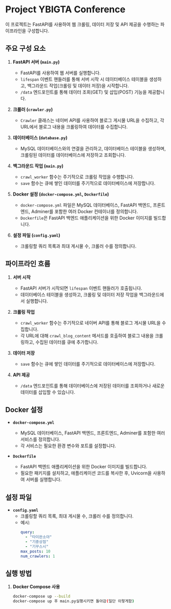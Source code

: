 # Project YBIGTA Conference

이 프로젝트는 FastAPI를 사용하여 웹 크롤링, 데이터 저장 및 API 제공을 수행하는 파이프라인을 구성합니다.

## 주요 구성 요소

1. **FastAPI 서버 (`main.py`)**
   - FastAPI를 사용하여 웹 서버를 실행합니다.
   - `lifespan` 이벤트 핸들러를 통해 서버 시작 시 데이터베이스 테이블을 생성하고, 백그라운드 작업(크롤링 및 데이터 저장)을 시작합니다.
   - `/data` 엔드포인트를 통해 데이터 조회(GET) 및 삽입(POST) 기능을 제공합니다.

2. **크롤러 (`crawler.py`)**
   - `Crawler` 클래스는 네이버 API를 사용하여 블로그 게시물 URL을 수집하고, 각 URL에서 블로그 내용을 크롤링하여 데이터를 수집합니다.

3. **데이터베이스 (`database.py`)**
   - MySQL 데이터베이스와의 연결을 관리하고, 데이터베이스 테이블을 생성하며, 크롤링된 데이터를 데이터베이스에 저장하고 조회합니다.

4. **백그라운드 작업 (`main.py`)**
   - `crawl_worker` 함수는 주기적으로 크롤링 작업을 수행합니다.
   - `save` 함수는 큐에 쌓인 데이터를 주기적으로 데이터베이스에 저장합니다.

5. **Docker 설정 (`docker-compose.yml`, `Dockerfile`)**
   - `docker-compose.yml` 파일은 MySQL 데이터베이스, FastAPI 백엔드, 프론트엔드, Adminer를 포함한 여러 Docker 컨테이너를 정의합니다.
   - `Dockerfile`은 FastAPI 백엔드 애플리케이션을 위한 Docker 이미지를 빌드합니다.

6. **설정 파일 (`config.yaml`)**
   - 크롤링할 쿼리 목록과 최대 게시물 수, 크롤러 수를 정의합니다.

## 파이프라인 흐름

1. **서버 시작**
   - FastAPI 서버가 시작되면 `lifespan` 이벤트 핸들러가 호출됩니다.
   - 데이터베이스 테이블을 생성하고, 크롤링 및 데이터 저장 작업을 백그라운드에서 실행합니다.

2. **크롤링 작업**
   - `crawl_worker` 함수는 주기적으로 네이버 API를 통해 블로그 게시물 URL을 수집합니다.
   - 각 URL에 대해 `crawl_blog_content` 메서드를 호출하여 블로그 내용을 크롤링하고, 수집된 데이터를 큐에 추가합니다.

3. **데이터 저장**
   - `save` 함수는 큐에 쌓인 데이터를 주기적으로 데이터베이스에 저장합니다.

4. **API 제공**
   - `/data` 엔드포인트를 통해 데이터베이스에 저장된 데이터를 조회하거나 새로운 데이터를 삽입할 수 있습니다.

## Docker 설정

- **`docker-compose.yml`**
  - MySQL 데이터베이스, FastAPI 백엔드, 프론트엔드, Adminer를 포함한 여러 서비스를 정의합니다.
  - 각 서비스는 필요한 환경 변수와 포트를 설정합니다.

- **`Dockerfile`**
  - FastAPI 백엔드 애플리케이션을 위한 Docker 이미지를 빌드합니다.
  - 필요한 패키지를 설치하고, 애플리케이션 코드를 복사한 후, Uvicorn을 사용하여 서버를 실행합니다.

## 설정 파일

- **`config.yaml`**
  - 크롤링할 쿼리 목록, 최대 게시물 수, 크롤러 수를 정의합니다.
  - 예시:
    ```yaml
    query:
      - "타이완소야"
      - "기중상점"
      - "기꾸스시"
    max_posts: 10
    num_crawlers: 1
    ```

## 실행 방법

1. **Docker Compose 사용**
   ```bash
   docker-compose up --build
   docker-compose up 후 main.py실행시키면 돌아감(일단 이렇게함)
